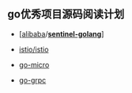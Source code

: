 ## go优秀项目源码阅读计划

* [[alibaba](https://github.com/alibaba)/**[sentinel-golang](https://github.com/alibaba/sentinel-golang)**]
* [istio/istio](https://github.com/istio/istio)

* [go-micro](https://github.com/micro/go-micro)
* [go-grpc](https://github.com/grpc/grpc-go)

